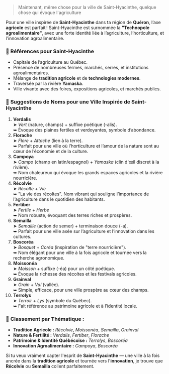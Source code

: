 > Maintenant, même chose pour la ville de Saint-Hyacinthe, quelque chose qui évoque l'agriculture

Pour une ville inspirée de **Saint-Hyacinthe** dans ta région de **Quéron**, l’axe **agricole** est parfait ! Saint-Hyacinthe est surnommée la **"Technopole agroalimentaire"**, avec une forte identité liée à l’agriculture, l’horticulture, et l’innovation agroalimentaire.

### 🚜 **Références pour Saint-Hyacinthe**

- Capitale de l’agriculture au Québec.
- Présence de nombreuses fermes, marchés, serres, et institutions agroalimentaires.
- Mélange de **tradition agricole** et de **technologies modernes**.
- Traversée par la rivière **Yamaska**.
- Ville vivante avec des foires, expositions agricoles, et marchés publics.

### 🌾 **Suggestions de Noms pour une Ville Inspirée de Saint-Hyacinthe**

1. **Verdalis**  
    ➤ _Vert_ (nature, champs) + suffixe poétique (-alis).  
    ➥ Évoque des plaines fertiles et verdoyantes, symbole d’abondance.    
2. **Florache**  
    ➤ _Flore_ + _Attache_ (lien à la terre).  
    ➥ Parfait pour une ville où l’horticulture et l’amour de la nature sont au cœur de l’économie et de la culture.
3. **Campoya**  
    ➤ _Campo_ (champ en latin/espagnol) + _Yamaska_ (clin d'œil discret à la rivière).  
    ➥ Nom chaleureux qui évoque les grands espaces agricoles et la rivière nourricière.
4. **Récolvie**  
    ➤ _Récolte_ + _Vie_  
    ➥ "La vie des récoltes". Nom vibrant qui souligne l’importance de l’agriculture dans le quotidien des habitants.
5. **Fertiber**  
    ➤ _Fertile_ + _Herbe_  
    ➥ Nom robuste, évoquant des terres riches et prospères.
6. **Semailla**  
    ➤ _Semaille_ (action de semer) + terminaison douce (-a).  
    ➥ Parfait pour une ville axée sur l’agriculture et l’innovation dans les cultures.
7. **Boscoréa**  
    ➤ _Bosquet_ + _Coréa_ (inspiration de "terre nourricière").  
    ➥ Nom élégant pour une ville à la fois agricole et tournée vers la recherche agronomique.
8. **Moissonéa**  
    ➤ _Moisson_ + suffixe (-éa) pour un côté poétique.  
    ➥ Évoque la richesse des récoltes et les festivals agricoles.
9. **Grainval**  
    ➤ _Grain_ + _Val_ (vallée).  
    ➥ Simple, efficace, pour une ville prospère au cœur des champs.
10. **Terrolys**  
    ➤ _Terroir_ + _Lys_ (symbole du Québec).  
    ➥ Fait référence au patrimoine agricole et à l’identité locale.

### 🌟 **Classement par Thématique :**

- **Tradition Agricole :** _Récolvie_, _Moissonéa_, _Semailla_, _Grainval_
- **Nature & Fertilité :** _Verdalis_, _Fertiber_, _Florache_
- **Patrimoine & Identité Québécoise :** _Terrolys_, _Boscoréa_
- **Innovation Agroalimentaire :** _Campoya_, _Boscoréa_

Si tu veux vraiment capter l'esprit de **Saint-Hyacinthe** — une ville à la fois ancrée dans la **tradition agricole** et tournée vers l'**innovation**, je trouve que **Récolvie** ou **Semailla** collent parfaitement.
